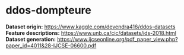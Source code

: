 # ddos-dompteure

**Dataset origin:** https://www.kaggle.com/devendra416/ddos-datasets \
**Feature descriptions:** https://www.unb.ca/cic/datasets/ids-2018.html \
**Dataset generation:** https://www.ijcseonline.org/pdf_paper_view.php?paper_id=4011&28-IJCSE-06600.pdf